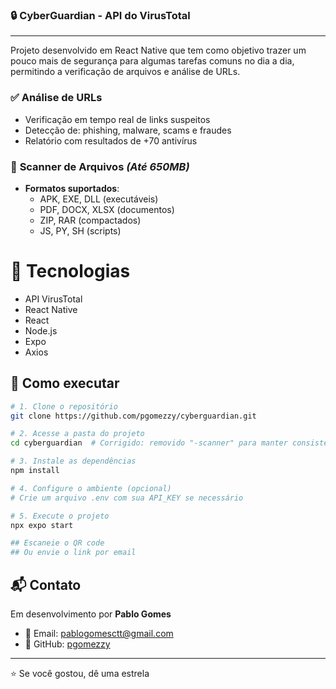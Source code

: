 ### 🔒 CyberGuardian - API do VirusTotal
---
Projeto desenvolvido em React Native que tem como objetivo trazer um pouco mais de segurança para algumas tarefas comuns no dia a dia, permitindo a verificação de arquivos e análise de URLs.

### ✅ **Análise de URLs**
- Verificação em tempo real de links suspeitos
- Detecção de: phishing, malware, scams e fraudes
- Relatório com resultados de +70 antivírus

### 📂 **Scanner de Arquivos** *(Até 650MB)*
- **Formatos suportados**:
  - APK, EXE, DLL (executáveis)
  - PDF, DOCX, XLSX (documentos)
  - ZIP, RAR (compactados)
  - JS, PY, SH (scripts)

 
# 🔧 Tecnologias
- API VirusTotal
- React Native
- React
- Node.js
- Expo
- Axios

## 🚀 Como executar

```bash
# 1. Clone o repositório
git clone https://github.com/pgomezzy/cyberguardian.git

# 2. Acesse a pasta do projeto
cd cyberguardian  # Corrigido: removido "-scanner" para manter consistência com o URL do repositório

# 3. Instale as dependências
npm install

# 4. Configure o ambiente (opcional)
# Crie um arquivo .env com sua API_KEY se necessário

# 5. Execute o projeto
npx expo start

## Escaneie o QR code 
## Ou envie o link por email
```

## 📬 Contato

Em desenvolvimento por **Pablo Gomes**  

- 📧 Email: pablogomesctt@gmail.com  
- 🔗 GitHub: [pgomezzy](https://github.com/pgomezzy)  
---
⭐️  Se você gostou, dê uma estrela 
